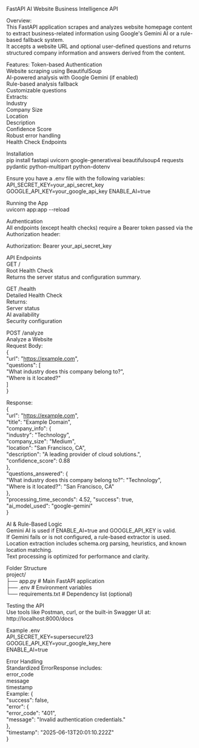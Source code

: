 FastAPI AI Website Business Intelligence API

Overview:  
This FastAPI application scrapes and analyzes website homepage content to extract business-related information using Google's Gemini AI or a rule-based fallback system.   
It accepts a website URL and optional user-defined questions and returns structured company information and answers derived from the content.

Features:
Token-based Authentication  
Website scraping using BeautifulSoup  
AI-powered analysis with Google Gemini (if enabled)  
Rule-based analysis fallback    
Customizable questions  
Extracts:  
  Industry  
  Company Size  
  Location  
  Description  
  Confidence Score  
Robust error handling  
Health Check Endpoints  
  
Installation  
pip install fastapi uvicorn google-generativeai beautifulsoup4 requests pydantic python-multipart python-dotenv  
  
Ensure you have a .env file with the following variables:  
API_SECRET_KEY=your_api_secret_key GOOGLE_API_KEY=your_google_api_key ENABLE_AI=true  
  
Running the App  
uvicorn app:app --reload  
  
Authentication  
All endpoints (except health checks) require a Bearer token passed via the Authorization header:  
  
Authorization: Bearer your_api_secret_key  
  
API Endpoints  
GET /  
Root Health Check  
Returns the server status and configuration summary.  
  
GET /health  
Detailed Health Check  
Returns:  
Server status  
AI availability  
Security configuration  
    
POST /analyze  
Analyze a Website  
Request Body:  
{  
"url": "https://example.com",  
"questions": [  
"What industry does this company belong to?",  
"Where is it located?"  
]  
}  
  
Response:  
{  
"url": "https://example.com",  
"title": "Example Domain",  
"company_info": {  
"industry": "Technology",  
"company_size": "Medium",  
"location": "San Francisco, CA",  
"description": "A leading provider of cloud solutions.",  
"confidence_score": 0.88  
},  
"questions_answered": {  
"What industry does this company belong to?": "Technology",  
"Where is it located?": "San Francisco, CA"  
},  
"processing_time_seconds": 4.52, 
"success": true,  
"ai_model_used": "google-gemini"  
}  
  
AI & Rule-Based Logic  
Gemini AI is used if ENABLE_AI=true and GOOGLE_API_KEY is valid.  
If Gemini fails or is not configured, a rule-based extractor is used.  
Location extraction includes schema.org parsing, heuristics, and known location matching.  
Text processing is optimized for performance and clarity.  
  
Folder Structure  
project/  
├── app.py # Main FastAPI application  
├── .env # Environment variables  
└── requirements.txt # Dependency list (optional)  
  
Testing the API  
Use tools like Postman, curl, or the built-in Swagger UI at: http://localhost:8000/docs  
  
Example .env  
API_SECRET_KEY=supersecure123  
GOOGLE_API_KEY=your_google_key_here  
ENABLE_AI=true  
  
Error Handling  
Standardized ErrorResponse includes:  
error_code  
message  
timestamp  
Example: {  
"success": false,  
"error": {  
"error_code": "401",  
"message": "Invalid authentication credentials."  
},  
"timestamp": "2025-06-13T20:01:10.222Z"  
}  
